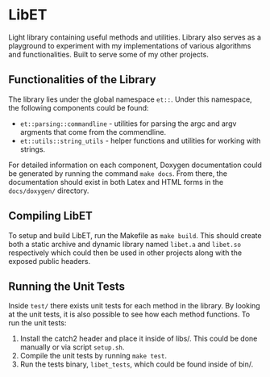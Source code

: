 # LibET
Light library containing useful methods and utilities. Library also serves as a playground to experiment with my implementations of various algorithms and functionalities. Built to serve some of my other projects.

## **Functionalities of the Library**
The library lies under the global namespace `et::`. Under this namespace, the following components could be found:
- `et::parsing::commandline` - utilities for parsing the argc and argv argments that come from the commendline.
- `et::utils::string_utils` - helper functions and utilities for working with strings.

For detailed information on each component, Doxygen documentation could be generated by running the command `make docs`. From there, the documentation should exist in both Latex and HTML  forms in the `docs/doxygen/` directory.

## **Compiling LibET**
To setup and build LibET, run the Makefile as `make build`. This should create both a static archive and dynamic library named `libet.a` and `libet.so` respectively which could then be used in other projects along with the exposed public headers.

## **Running the Unit Tests**
Inside `test/` there exists unit tests for each method in the library. By looking at the unit tests, it is also possible to see how each method functions. To run the unit tests:
1) Install the catch2 header and place it inside of libs/. This could be done manually or via script `setup.sh`.
2) Compile the unit tests by running `make test`.
3) Run the tests binary, `libet_tests`, which could be found inside of bin/.